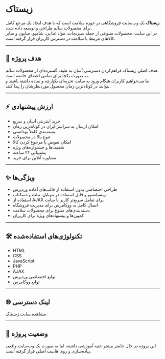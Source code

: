 # زیستاک

**زیستاک** یک وب‌سایت فروشگاهی در حوزه سلامت است که با هدف ایجاد یک مرجع کامل برای محصولات سالم طراحی و توسعه داده شده.  
در این سایت، محصولات متنوعی از جمله سبزیجات، مواد غذایی، شامپو، صابون و سایر کالاهای مرتبط با سلامت در دسترس کاربران قرار گرفته است.

---

## 🎯 هدف پروژه
هدف اصلی زیستاک فراهم‌کردن دسترسی آسان به طیف گسترده‌ای از محصولات سالم به صورت یکجا برای تمامی اعضای جامعه است.  
ما می‌خواهیم کاربران هنگام ورود به سایت تجربه‌ای یکپارچه و ساده داشته باشند و بتوانند در کوتاه‌ترین زمان محصول موردنظرشان را پیدا کنند.

---

## ⚡️ ارزش پیشنهادی
- خرید اینترنتی آسان و سریع  
- امکان ارسال به سراسر ایران در کوتاه‌ترین زمان  
- بسته‌بندی کاملاً بهداشتی  
- تنوع بالا در محصولات  
- امکان تعویض یا مرجوع کردن کالا  
- تخفیف‌ها و جشنواره‌های ویژه  
- پشتیبانی ۲۴ ساعته  
- مشاوره آنلاین برای خرید  

---

## ✨ ویژگی‌ها
- طراحی اختصاصی بدون استفاده از قالب‌های آماده وردپرس  
- ریسپانسیو و قابل استفاده در موبایل، تبلت و دسکتاپ  
- استفاده از AJAX برای تعامل سریع‌تر کاربر با سایت  
- اتصال کامل به ووکامرس برای مدیریت فروشگاه  
- دسته‌بندی‌های متنوع برای محصولات سلامت  
- کمپین‌ها و پیشنهادهای ویژه برای کاربران  

---

## 🛠️ تکنولوژی‌های استفاده‌شده
- HTML  
- CSS  
- JavaScript  
- PHP  
- AJAX  
- توابع اختصاصی وردپرس  
- توابع ووکامرس  

---

## 🌐 لینک دسترسی
[مشاهده سایت زیستاک](https://zistak.hodecode.ir)

---

## 📌 وضعیت پروژه
این پروژه در حال حاضر بیشتر جنبه آموزشی داشته، اما به صورت یک وب‌سایت واقعی پیاده‌سازی و روی هاست اصلی قرار گرفته است.  
